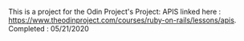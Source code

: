 This is a project for the Odin Project's Project: APIS linked here : https://www.theodinproject.com/courses/ruby-on-rails/lessons/apis. Completed : 05/21/2020
